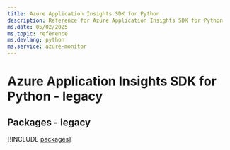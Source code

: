 ```yaml
---
title: Azure Application Insights SDK for Python
description: Reference for Azure Application Insights SDK for Python
ms.date: 05/02/2025
ms.topic: reference
ms.devlang: python
ms.service: azure-monitor
---
```

# Azure Application Insights SDK for Python - legacy
## Packages - legacy
[!INCLUDE [packages](application-insights-index.md)]